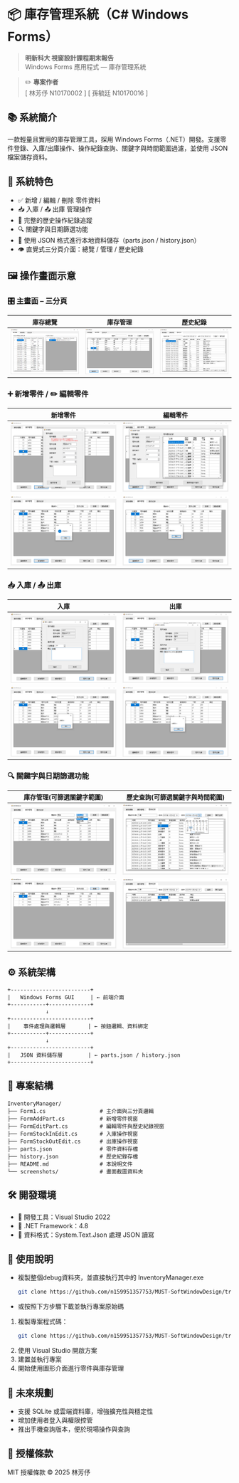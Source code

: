 
# 📦 庫存管理系統（C# Windows Forms）


> **明新科大 視窗設計課程期末報告**  
> Windows Forms 應用程式 — 庫存管理系統

> ✏️ **專案作者**  
> [ 林芳伃 N10170002 ]
> [ 孫毓廷 N10170016 ]


## 📚 系統簡介
一款輕量且實用的庫存管理工具，採用 Windows Forms（.NET）開發。支援零件登錄、入庫/出庫操作、操作紀錄查詢、關鍵字與時間範圍過濾，並使用 JSON 檔案儲存資料。

## 🧩 系統特色

- ✅ 新增 / 編輯 / 刪除 零件資料
- 📥 入庫 / 📤 出庫 管理操作
- 🧾 完整的歷史操作紀錄追蹤
- 🔍 關鍵字與日期篩選功能
- 📁 使用 JSON 格式進行本地資料儲存（parts.json / history.json）
- 👁️ 直覺式三分頁介面：總覽 / 管理 / 歷史紀錄




## 🖼️ 操作畫面示意

### 🎛️ 主畫面 – 三分頁

| 庫存總覽 | 庫存管理 | 歷史紀錄 |
|---------|---------|---------|
| ![overview](screenshots/overview.png) | ![manage](screenshots/manage.png) | ![history](screenshots/history.png) |

### ➕ 新增零件 / ✏️ 編輯零件

| 新增零件 | 編輯零件 |
|---------|---------|
| ![add](screenshots/add.png) | ![edit](screenshots/edit.png) |
| ![addSuccessMsg](screenshots/addSuccessMsg.png) | ![editSuccessMsg](screenshots/editSuccessMsg.png) |

### 📥 入庫 / 📤 出庫

| 入庫 | 出庫 |
|------|------|
| ![in](screenshots/stockin.png) | ![out](screenshots/stockout.png) |
| ![inSuccessMsg](screenshots/stockinSuccessMsg.png) | ![outSuccessMsg](screenshots/stockoutSuccessMsg.png) |

### 🔍 關鍵字與日期篩選功能

| 庫存管理(可篩選關鍵字範圍) | 歷史查詢(可篩選關鍵字與時間範圍) |
|------|------|
| ![PartsSearchField](screenshots/PartsSearchField.png) | ![SearchTimeSet](screenshots/HistorySearchTimeSet.png) |
| ![PartsSearch](screenshots/PartsSearch.png) | ![HistorySearch](screenshots/HistorySearch.png) |


## ⚙️ 系統架構

```
+-------------------------+
|   Windows Forms GUI     | ← 前端介面
+-----------+-------------+
            ↓
+-------------------------+
|    事件處理與邏輯層       | ← 按鈕邏輯、資料綁定
+-----------+-------------+
            ↓
+-------------------------+
|   JSON 資料儲存層        | ← parts.json / history.json
+-------------------------+
```




## 🧱 專案結構

```
InventoryManager/
├── Form1.cs                 # 主介面與三分頁邏輯
├── FormAddPart.cs           # 新增零件視窗
├── FormEditPart.cs          # 編輯零件與歷史紀錄視窗
├── FormStockInEdit.cs       # 入庫操作視窗
├── FormStockOutEdit.cs      # 出庫操作視窗
├── parts.json               # 零件資料存檔
├── history.json             # 歷史紀錄存檔
├── README.md                # 本說明文件
└── screenshots/             # 畫面截圖資料夾
```




## 🛠 開發環境

- 🧰 開發工具：Visual Studio 2022
- 🧱 .NET Framework：4.8
- 💾 資料格式：System.Text.Json 處理 JSON 讀寫




## 🚀 使用說明

- 複製整個debug資料夾，並直接執行其中的 InventoryManager.exe
   ```bash
   git clone https://github.com/n159951357753/MUST-SoftWindowDesign/tree/main/期末專題報告2-庫存管理系統/InventoryManager/InventoryManager/bin/Debug
   ```

- 或按照下方步驟下載並執行專案原始碼
1. 複製專案程式碼：
   ```bash
   git clone https://github.com/n159951357753/MUST-SoftWindowDesign/tree/main/期末專題報告2-庫存管理系統/InventoryManager
   ```
2. 使用 Visual Studio 開啟方案
3. 建置並執行專案
4. 開始使用圖形介面進行零件與庫存管理




## 📌 未來規劃

- 支援 SQLite 或雲端資料庫，增強擴充性與穩定性
- 增加使用者登入與權限控管
- 推出手機查詢版本，便於現場操作與查詢

## 📝 授權條款

MIT 授權條款 © 2025 林芳伃
